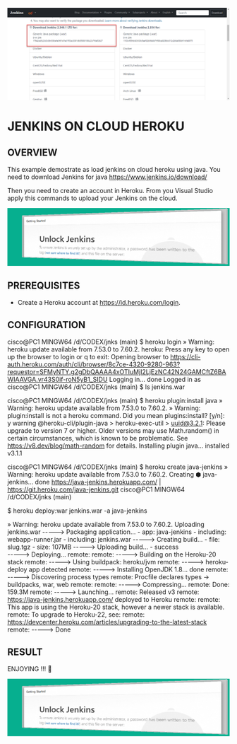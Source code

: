 
![image](https://github.com/ERICK-ZABALA/jnks/blob/main/JK.png?raw=true)

# JENKINS ON CLOUD HEROKU

## OVERVIEW

This example demostrate as load jenkins on cloud heroku using java. You need to download Jenkins for java
https://www.jenkins.io/download/

Then you need to create an account in Heroku.
From you Visual Studio apply this commands to upload your Jenkins on the cloud.


![image](https://github.com/ERICK-ZABALA/jnks/blob/main/RESULT_JK.png?raw=true)


## PREREQUISITES

* Create a Heroku account at https://id.heroku.com/login.


## CONFIGURATION

cisco@PC1 MINGW64 /d/CODEX/jnks (main)
$ heroku login
 »   Warning: heroku update available from 7.53.0 to 7.60.2.
heroku: Press any key to open up the browser to login or q to exit: 
Opening browser to https://cli-auth.heroku.com/auth/cli/browser/8c7ce-4320-9280-963?requestor=SFMyNTY.g2gDbQAAAA4xOTIuMjI2LjEzNC42N24GAMCftZ6BAWIAAVGA.vr43S0if-roN5yB1_SIDU
Logging in... done
Logged in as
cisco@PC1 MINGW64 /d/CODEX/jnks (main)
$ ls
jenkins.war  

cisco@PC1 MINGW64 /d/CODEX/jnks (main)
$ heroku plugin:install java
 »   Warning: heroku update available from 7.53.0 to 7.60.2.
 »   Warning: plugin:install is not a heroku command.
Did you mean plugins:install? [y/n]: y
warning @heroku-cli/plugin-java > heroku-exec-util > uuid@3.2.1: Please upgrade  to version 7 or higher.  Older versions may use Math.random() in certain circumstances, which is known to be problematic.  See https://v8.dev/blog/math-random for details.
Installing plugin java... installed v3.1.1

cisco@PC1 MINGW64 /d/CODEX/jnks (main)
$ heroku create java-jenkins
 »   Warning: heroku update available from 7.53.0 to 7.60.2.
Creating ⬢ java-jenkins... done
https://java-jenkins.herokuapp.com/ | https://git.heroku.com/java-jenkins.git
cisco@PC1 MINGW64 /d/CODEX/jnks (main)

$ heroku deploy:war jenkins.war -a java-jenkins
 
»   Warning: heroku update available from 7.53.0 to 7.60.2.
Uploading jenkins.war
-----> Packaging application...
       - app: java-jenkins
       - including: webapp-runner.jar
       - including: jenkins.war
-----> Creating build...
       - file: slug.tgz
       - size: 107MB
-----> Uploading build...
       - success   
-----> Deploying...
remote: 
remote: -----> Building on the Heroku-20 stack
remote: -----> Using buildpack: heroku/jvm
remote: -----> heroku-deploy app detected
remote: -----> Installing OpenJDK 1.8... done
remote: -----> Discovering process types
remote:        Procfile declares types -> buildpacks, war, web
remote:
remote: -----> Compressing...
remote:        Done: 159.3M
remote: -----> Launching...
remote:        Released v3
remote:        https://java-jenkins.herokuapp.com/ deployed to Heroku
remote: 
remote: This app is using the Heroku-20 stack, however a newer stack is available.
remote: To upgrade to Heroku-22, see:
remote: https://devcenter.heroku.com/articles/upgrading-to-the-latest-stack
remote:
-----> Done

## RESULT 

ENJOYING !!! 

![image](https://github.com/ERICK-ZABALA/jnks/blob/main/RESULT_JK.png?raw=true)







